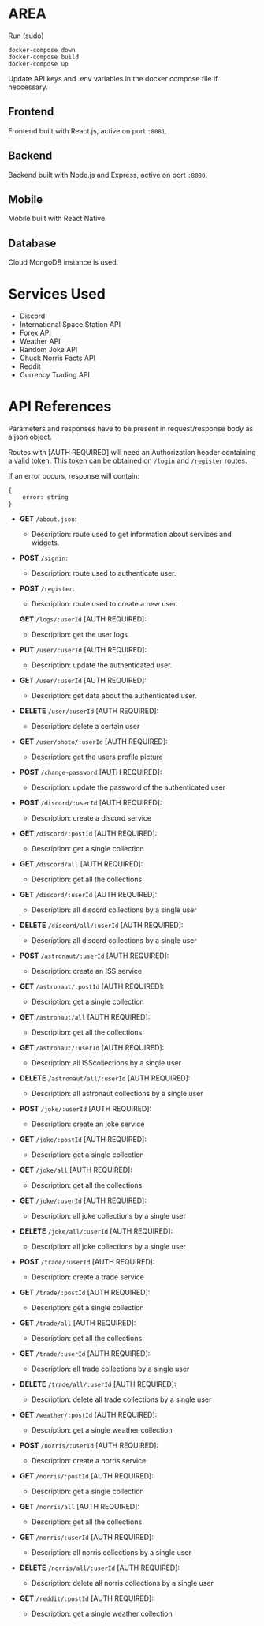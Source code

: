 # AREA

Run (sudo) 

```
docker-compose down
docker-compose build
docker-compose up
```

Update API keys and .env variables in the docker compose file if neccessary.

## Frontend

Frontend built with React.js, active on port `:8081`.

## Backend

Backend built with Node.js and Express, active on port `:8080`.

## Mobile

Mobile built with React Native.


## Database

Cloud MongoDB instance is used. 

# Services Used

- Discord
- International Space Station API
- Forex API
- Weather API
- Random Joke API
- Chuck Norris Facts API
- Reddit
- Currency Trading API


# API References

Parameters and responses have to be present in request/response body as a json object.

Routes with [AUTH REQUIRED] will need an Authorization header containing a valid token. This token can be obtained on `/login` and `/register` routes.

If an error occurs, response will contain:
```
{
    error: string
}
```

- **GET** `/about.json`:
    - Description: route used to get information about services and widgets.

- **POST** `/signin`:
    - Description: route used to authenticate user.

- **POST** `/register`:
    - Description: route used to create a new user.

	**GET** `/logs/:userId` [AUTH REQUIRED]:
    - Description: get the user logs

- **PUT** `/user/:userId` [AUTH REQUIRED]:
    - Description: update the authenticated user.

- **GET** `/user/:userId` [AUTH REQUIRED]:
    - Description: get data about the authenticated user.
- **DELETE** `/user/:userId` [AUTH REQUIRED]:
    - Description: delete a certain user
- **GET** `/user/photo/:userId` [AUTH REQUIRED]:
    - Description: get the users profile picture
   

- **POST** `/change-password` [AUTH REQUIRED]:
    - Description: update the password of the authenticated user
- **POST** `/discord/:userId` [AUTH REQUIRED]:
    - Description: create a discord service
- **GET** `/discord/:postId` [AUTH REQUIRED]:
    - Description: get a single collection
- **GET** `/discord/all` [AUTH REQUIRED]:
    - Description: get all the collections
- **GET** `/discord/:userId` [AUTH REQUIRED]:
    - Description: all discord collections by a single user
 - **DELETE** `/discord/all/:userId` [AUTH REQUIRED]:
    - Description: all discord collections by a single user

- **POST** `/astronaut/:userId` [AUTH REQUIRED]:
    - Description: create an ISS service
- **GET** `/astronaut/:postId` [AUTH REQUIRED]:
    - Description: get a single collection
- **GET** `/astronaut/all` [AUTH REQUIRED]:
    - Description: get all the collections
- **GET** `/astronaut/:userId` [AUTH REQUIRED]:
    - Description: all ISScollections by a single user
 - **DELETE** `/astronaut/all/:userId` [AUTH REQUIRED]:
    - Description: all astronaut collections by a single user

- **POST** `/joke/:userId` [AUTH REQUIRED]:
    - Description: create an joke service
- **GET** `/joke/:postId` [AUTH REQUIRED]:
    - Description: get a single collection
- **GET** `/joke/all` [AUTH REQUIRED]:
    - Description: get all the collections
- **GET** `/joke/:userId` [AUTH REQUIRED]:
    - Description: all joke collections by a single user
 - **DELETE** `/joke/all/:userId` [AUTH REQUIRED]:
    - Description: all joke collections by a single user

- **POST** `/trade/:userId` [AUTH REQUIRED]:
    - Description: create a trade service
- **GET** `/trade/:postId` [AUTH REQUIRED]:
    - Description: get a single collection
- **GET** `/trade/all` [AUTH REQUIRED]:
    - Description: get all the collections
- **GET** `/trade/:userId` [AUTH REQUIRED]:
    - Description: all trade collections by a single user
 - **DELETE** `/trade/all/:userId` [AUTH REQUIRED]:
    - Description: delete all trade collections by a single user
- **GET** `/weather/:postId` [AUTH REQUIRED]:
    - Description: get a single weather collection

- **POST** `/norris/:userId` [AUTH REQUIRED]:
    - Description: create a norris service
- **GET** `/norris/:postId` [AUTH REQUIRED]:
    - Description: get a single collection
- **GET** `/norris/all` [AUTH REQUIRED]:
    - Description: get all the collections
- **GET** `/norris/:userId` [AUTH REQUIRED]:
    - Description: all norris collections by a single user
 - **DELETE** `/norris/all/:userId` [AUTH REQUIRED]:
    - Description: delete all norris collections by a single user
- **GET** `/reddit/:postId` [AUTH REQUIRED]:
    - Description: get a single weather collection